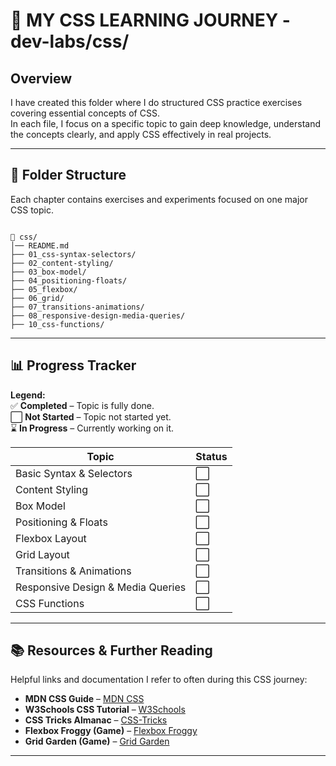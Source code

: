 # 🎨 MY CSS LEARNING JOURNEY - dev-labs/css/

## Overview

I have created this folder where I do structured CSS practice exercises covering essential concepts of CSS.  
In each file, I focus on a specific topic to gain deep knowledge, understand the concepts clearly, and apply CSS effectively in real projects.

---

## 📂 Folder Structure

Each chapter contains exercises and experiments focused on one major CSS topic.

```

📂 css/
│── README.md
├── 01_css-syntax-selectors/
├── 02_content-styling/
├── 03_box-model/
├── 04_positioning-floats/
├── 05_flexbox/
├── 06_grid/
├── 07_transitions-animations/
├── 08_responsive-design-media-queries/
├── 10_css-functions/
```

---

## 📊 Progress Tracker

**Legend:**  
✅ **Completed** – Topic is fully done.  
⬜ **Not Started** – Topic not started yet.  
⌛ **In Progress** – Currently working on it.

| Topic                              | Status |
| ---------------------------------- | ------ |
| Basic Syntax & Selectors             | ⬜     |
| Content Styling                       | ⬜     |
| Box Model                          | ⬜     |
| Positioning & Floats                        | ⬜     |
| Flexbox Layout                     | ⬜     |
| Grid Layout                        | ⬜     |
| Transitions & Animations          | ⬜     |
| Responsive Design & Media Queries | ⬜     |
| CSS Functions                | ⬜     |
---

## 📚 Resources & Further Reading

Helpful links and documentation I refer to often during this CSS journey:

- **MDN CSS Guide** – [MDN CSS](https://developer.mozilla.org/en-US/docs/Web/CSS)  
- **W3Schools CSS Tutorial** – [W3Schools](https://www.w3schools.com/css/)  
- **CSS Tricks Almanac** – [CSS-Tricks](https://css-tricks.com/almanac/)  
- **Flexbox Froggy (Game)** – [Flexbox Froggy](https://flexboxfroggy.com/)  
- **Grid Garden (Game)** – [Grid Garden](https://cssgridgarden.com/)  
---